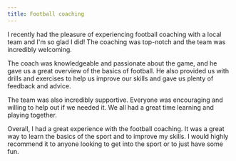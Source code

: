 ```yaml
---
title: Football coaching
---
```


I recently had the pleasure of experiencing football coaching with a local team and I'm so glad I did! The coaching was top-notch and the team was incredibly welcoming.

The coach was knowledgeable and passionate about the game, and he gave us a great overview of the basics of football. He also provided us with drills and exercises to help us improve our skills and gave us plenty of feedback and advice.

The team was also incredibly supportive. Everyone was encouraging and willing to help out if we needed it. We all had a great time learning and playing together.

Overall, I had a great experience with the football coaching. It was a great way to learn the basics of the sport and to improve my skills. I would highly recommend it to anyone looking to get into the sport or to just have some fun.